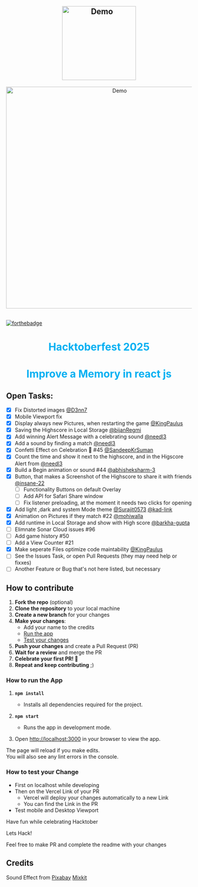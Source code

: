 <h2 align="center">
  <img alt="Demo" width="200" src="./public/img/logo.png" /><br/>
</h2>
<div align="center">
  <img alt="Demo" width="600" src="./public/img/readme/readme-img.png" />
</div>

<br/>

[![forthebadge](https://forthebadge.com/images/badges/open-source.svg)](https://forthebadge.com) &nbsp;

<h1 style="color: #01b0f2; text-align:center">Hacktoberfest 2025</h1>

<h1 style="color: #01b0f2; text-align:center">Improve a Memory in react js</h1>

## Open Tasks:

- [x] Fix Distorted images [@D3nn7](https://github.com/D3nn7)
- [x] Mobile Viewport fix 
- [x] Display always new Pictures, when restarting the game [@KingPaulus](https://github.com/KingPaulus)
- [x] Saving the Highscore in Local Storage [@bijanRegmi](https://github.com/BijanRegmi)
- [x] Add winning Alert Message with a celebrating sound [@needl3](https://github.com/needl3)
- [x] Add a sound by finding a match [@needl3](https://github.com/needl3)
- [x] Confetti Effect on Celebration 🎉 #45  [@SandeepKrSuman](https://github.com/SandeepKrSuman)
- [x] Count the time and show it next to the highscore, and in the Higscore Alert from [@needl3](https://github.com/needl3)
- [X] Build a Begin animation or sound #44 [@abhisheksharm-3](https://github.com/abhisheksharm-3)
- [x] Button, that makes a Screenshot of the Highscore to share it with friends [@insane-22](https://github.com/insane-22)
    - [ ] Functionality Buttons on default Overlay
    - [ ] Add API for Safari Share window
    - [ ] Fix listener preloading, at the moment it needs two clicks for opening
- [x] Add light ,dark and system Mode theme [@Surajit0573](https://github.com/Surajit0573) [@kad-link](https://github.com/kad-link)
- [x] Animation on Pictures if they match #22 [@mohiwalla](https://github.com/mohiwalla)
- [x] Add runtime in Local Storage and show with High score [@barkha-gupta](https://github.com/barkha-gupta)
- [ ] Elimnate Sonar Cloud issues #96
- [ ] Add game history #50
- [ ] Add a View Counter #21
- [x] Make seperate Files optimize code maintability [@KingPaulus](https://github.com/KingPaulus)
- [ ] See the Issues Task, or open Pull Requests (they may need help or fixxes)
- [ ] Another Feature or Bug that's not here listed, but necessary

<!-- issueTable -->

<!-- issueTable -->


## How to contribute 

1. **Fork the repo** (optional)
2. **Clone the repository** to your local machine
3. **Create a new branch** for your changes
4. **Make your changes**:
    - Add your name to the credits
    - [Run the app](#run-the-app)
    - [Test your changes](#test)
5. **Push your changes** and create a Pull Request (PR)
6. **Wait for a review** and merge the PR
7. **Celebrate your first PR! 🎉**
8. **Repeat and keep contributing** ;)

### <a name="run-the-app"></a> How to run the App
1. **`npm install`**
    - Installs all dependencies required for the project.

2. **`npm start`**
    - Runs the app in development mode.

3. Open [http://localhost:3000](http://localhost:3000) in your browser to view the app.

The page will reload if you make edits.\
You will also see any lint errors in the console.

### <a name="test"></a> How to test your Change
- First on localhost while developing
- Then on the Vercel Link of your PR
    - Vercel will deploy your changes automatically to a new Link
    - You can find the Link in the PR
- Test mobile and Desktop Viewport

Have fun while celebrating Hacktober
 
Lets Hack!

Feel free to make PR and complete the readme with your changes

## Credits
Sound Effect from
<a href="https://pixabay.com/?utm_source=link-attribution&amp;utm_medium=referral&amp;utm_campaign=music&amp;utm_content=6826">Pixabay</a>
<a href="https://mixkit.co">Mixkit</a>
